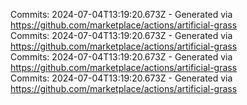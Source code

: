 Commits: 2024-07-04T13:19:20.673Z - Generated via https://github.com/marketplace/actions/artificial-grass
<br>
Commits: 2024-07-04T13:19:20.673Z - Generated via https://github.com/marketplace/actions/artificial-grass
<br>
Commits: 2024-07-04T13:19:20.673Z - Generated via https://github.com/marketplace/actions/artificial-grass
<br>
Commits: 2024-07-04T13:19:20.673Z - Generated via https://github.com/marketplace/actions/artificial-grass
<br>

